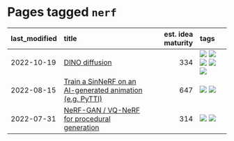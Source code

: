 # Pages tagged `nerf`

|last_modified|title|est. idea maturity|tags
|:---|:---|---:|:---|
|2022-10-19|[DINO diffusion](../DINO-diffusion.md)|334|[![](https://img.shields.io/badge/tag-completed-12eec5)](../tags/completed.md) [![](https://img.shields.io/badge/tag-experimental-53417a)](../tags/experimental.md) [![](https://img.shields.io/badge/tag-nerf-683f3)](../tags/nerf.md) [![](https://img.shields.io/badge/tag-tooling-c6963e)](../tags/tooling.md) [![](https://img.shields.io/badge/tag-wip-12f6d5)](../tags/wip.md)|
|2022-08-15|[Train a SinNeRF on an AI-generated animation (e.g. PyTTI)](../train_a_SinNeRF_on_a_pytti_animation.md)|647|[![](https://img.shields.io/badge/tag-animation-fe4dc)](../tags/animation.md) [![](https://img.shields.io/badge/tag-nerf-683f3)](../tags/nerf.md)|
|2022-07-31|[NeRF-GAN / VQ-NeRF for procedural generation](../nerf-gan.md)|314|[![](https://img.shields.io/badge/tag-animation-fe4dc)](../tags/animation.md) [![](https://img.shields.io/badge/tag-nerf-683f3)](../tags/nerf.md)|